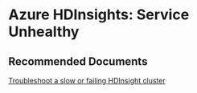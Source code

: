 <properties
    pageTitle="Azure HDInsights: Service Unhealthy"
    description="Azure HDInsights: Service Unhealthy"
    service="microsoft.hdinsight"
    resource="clusters"
    authors="v-miegge"
    ms.author="jaserano"
    displayOrder=""
    selfHelpType="generic"
    supportTopicIds="32636466,32636472,32636480,32636497"
    resourceTags=""
    productPesIds="15078"
    cloudEnvironments="public, MoonCake"
    articleId="f10eed21-c120-4722-bfad-1b46217cae9d"
/>

# Azure HDInsights: Service Unhealthy

## Recommended Documents

[Troubleshoot a slow or failing HDInsight cluster](https://docs.microsoft.com/azure/hdinsight/hdinsight-troubleshoot-failed-cluster)
